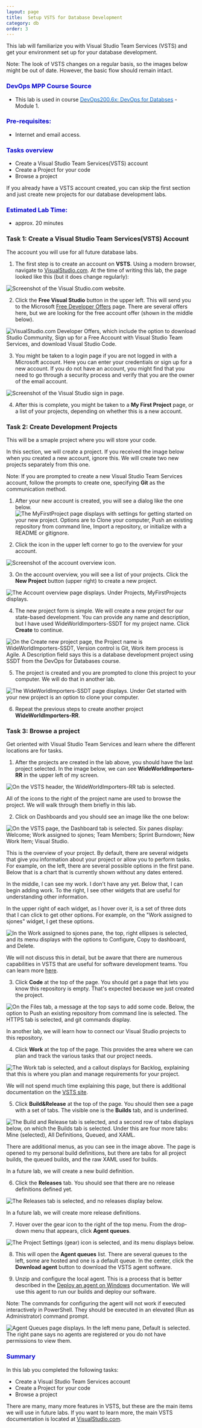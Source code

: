 ```yaml
---
layout: page
title:  Setup VSTS for Database Development
category: db
order: 3
---
```





This lab will familiarize you with Visual Studio Team Services (VSTS) and get your environment set up for your database development.

Note: The look of VSTS changes on a regular basis, so the images below might be out of date. However, the basic flow should remain intact.


<h3><span style="color: #0000CD;">DevOps MPP Course Source </span></h3>

- This lab is used in course <a href="https://www.edx.org/course/devops-databases-microsoft-devops200-6x-0" target="_blank"><span style="color: #0066cc;" color="#0066cc">DevOps200.6x: DevOps for Databses</span></a> - Module 1.



<h3><span style="color: #0000CD;">Pre-requisites:</span></h3>

- Internet and email access.



<h3><span style="color: #0000CD;">Tasks overview</span></h3>

- Create a Visual Studio Team Services(VSTS) account
- Create a Project for your code
- Browse a project

If you already have a VSTS account created, you can skip the first section and just create new projects for our database development labs.


<h3><span style="color: #0000CD;">Estimated Lab Time:</span></h3>

- approx. 20 minutes  




### Task 1: Create a Visual Studio Team Services(VSTS) Account

The account you will use for all future database labs.

1. The first step is to create an account on **VSTS**. Using a modern browser, navigate to [VisualStudio.com](https://www.visualstudio.com/). At the time of writing this lab, the page looked like this (but it does change regularly):

![Screenshot of the Visual Studio.com website.](../assets/setupvstsdb-jan2018\Lab_1.2_Image1.jpg)

2. Click the **Free Visual Studio** button in the upper left. This will send you to the Microsoft [Free Developer Offers](https://www.visualstudio.com/free-developer-offers/) page. There are several offers here, but we are looking for the free account offer (shown in the middle below).

![VisualStudio.com Developer Offers, which include the option to download Studio Community, Sign up for a Free Account with Visual Studio Team Services, and download Visual Studio Code.](../assets/setupvstsdb-jan2018\Lab_1.2_Image2.jpg)

3. You might be taken to a login page if you are not logged in with a Microsoft account. Here you can enter your credentials or sign up for a new account.
  If you do not have an account, you might find that you need to go through a security process and verify that you are the owner of the email account.

![Screenshot of the Visual Studio sign in page.](../assets/setupvstsdb-jan2018\Lab_1.2_Image3.jpg)


4. After this is complete, you might be taken to a **My First Project** page, or a list of your projects, depending on whether this is a new account.


### Task 2: Create Development Projects

This will be a smaple project where you will store your code.

In this section, we will create a project. If you received the image below when you created a new account, ignore this. We will create two new projects separately from this one. 

Note: If you are prompted to create a new Visual Studio Team Services account, follow the prompts to create one, specifying **Git** as the communication method.


1. After your new account is created, you will see a dialog like the one below.
  ![The MyFirstProject page displays with settings for getting started on your new project. Options are to Clone your computer, Push an existing repository from command line, Import a repository, or initialize with a README or gitignore.](../assets/setupvstsdb-jan2018\Lab_1.2_Image5.jpg)

2. Click the icon in the upper left corner to go to the overview for your account.

![Screenshot of the account overview icon.](../assets/setupvstsdb-jan2018\Lab_1.2_Image6.jpg)

3. On the account overview, you will see a list of your projects. Click the **New Project** button (upper right) to create a new project.

![The Account overview page displays. Under Projects, MyFirstProjects displays.](../assets/setupvstsdb-jan2018\Lab_1.2_Image7.jpg)

4. The new project form is simple. We will create a new project for our state-based development. You can provide any name and description, but I have used WideWorldImporters-SSDT for my project name. Click **Create** to continue.

![On the Create new project page, the Project name is WideWorldImporters-SSDT, Version control is Git, Work item process is Agile. A Description field says this is a database development project using SSDT from the DevOps for Databases course.](../assets/setupvstsdb-jan2018\Lab_1.2_Image8.jpg)

5. The project is created and you are prompted to clone this project to your computer. We will do that in another lab.

![The WideWorldImporters-SSDT page displays. Under Get started with your new project is an option to clone your computer.](../assets/setupvstsdb-jan2018\Lab_1.2_Image9.jpg)

6. Repeat the previous steps to create another project **WideWorldImporters-RR**.

### Task 3:  Browse a project

Get oriented with Visual Studio Team Services and learn where the different locations are for tasks.

1. After the projects are created in the lab above, you should have the last project selected. In the image below, we can see **WideWorldImporters-RR** in the upper left of my screen.

![On the VSTS header, the WideWorldImporters-RR tab is selected.](../assets/setupvstsdb-jan2018\Lab_1.2_Image10.jpg)

All of the icons to the right of the project name are used to browse the project. We will walk through them briefly in this lab.

2. Click on Dashboards and you should see an image like the one below:

![On the VSTS page, the Dashboard tab is selected. Six panes display: Welcome; Work assigned to sjones; Team Members; Sprint Burndown; New Work Item; Visual Studio.](../assets/setupvstsdb-jan2018\Lab_1.2_Image11.jpg)

This is the overview of your project. By default, there are several widgets that give you information about your project or allow you to perform tasks. For example, on the left, there are several possible options in the first pane. Below that is a chart that is currently shown without any dates entered.

In the middle, I can see my work. I don't have any yet. Below that, I can begin adding work. To the right, I see other widgets that are useful for understanding other information. 

In the upper right of each widget, as I hover over it, is a set of three dots that I can click to get other options. For example, on the "Work assigned to sjones" widget, I get these options.

![In the Work assigned to sjones pane, the top, right ellipses is selected, and its menu displays with the options to Configure, Copy to dashboard, and Delete.](../assets/setupvstsdb-jan2018\Lab_1.2_Image12.jpg)

We will not discuss this in detail, but be aware that there are numerous capabilities in VSTS that are useful for software development teams. You can learn more [here](https://www.visualstudio.com/en-us/docs/report/overview).

3. Click **Code** at the top of the page. You should get a page that lets you know this repository is empty. That's expected because we just created the project.

![On the Files tab, a message at the top says to add some code. Below, the option to Push an existing repository from command line is selected. The HTTPS tab is selected, and git commands display.](../assets/setupvstsdb-jan2018\Lab_1.2_Image13.jpg)

In another lab, we will learn how to connect our Visual Studio projects to this repository.

4. Click **Work** at the top of the page. This provides the area where we can plan and track the various tasks that our project needs. 

![The Work tab is selected, and a callout displays for Backlog, explaining that this is where you plan and manage requirements for your project.](../assets/setupvstsdb-jan2018\Lab_1.2_Image14.jpg)

We will not spend much time explaining this page, but there is additional documentation on the [VSTS site](https://www.visualstudio.com/en-us/docs/work/overview).

5. Click **Build&Release** at the top of the page. You should then see a page with a set of tabs. The visible one is the **Builds** tab, and is underlined.

![The Build and Release tab is selected, and a second row of tabs displays below, on which the Builds tab is selected. Under this are four more tabs: Mine (selected), All Definitions, Queued, and XAML.](../assets/setupvstsdb-jan2018\Lab_1.2_Image15.jpg)

There are additional menus, as you can see in the image above. The page is opened to my personal build definitions, but there are tabs for all project builds, the queued builds, and the raw XAML used for builds. 

In a future lab, we will create a new build definition.

6. Click the **Releases** tab. You should see that there are no release definitions defined yet.

![The Releases tab is selected, and no releases display below.](../assets/setupvstsdb-jan2018\Lab_1.2_Image16.jpg)

In a future lab, we will create more release definitions.

7. Hover over the gear icon to the right of the top menu. From the drop-down menu that appears, click **Agent queues**.

![The Project Settings (gear) icon is selected, and its menu displays below.](../assets/setupvstsdb-jan2018\Lab_1.2_Image17.jpg)

8. This will open the **Agent queues** list. There are several queues to the left, some are hosted and one is a default queue. In the center, click the **Download agent** button to download the VSTS agent software. 

9. Unzip and configure the local agent. This is a process that is better described in the [Deploy an agent on Windows](https://www.visualstudio.com/en-us/docs/build/actions/agents/v2-windows) documentation. We will use this agent to run our builds and deploy our software. 

Note: The commands for configuring the agent will not work if executed interactively in PowerShell. They should be executed in an elevated (Run as Administrator) command prompt.

![Agent Queues page displays. In the left menu pane, Default is selected. The right pane says no agents are registered or you do not have permissions to view them.](../assets/setupvstsdb-jan2018\Lab_1.2_Image18.jpg)


<h3><span style="color: #0000CD;"> Summary</span></h3>

In this lab you completed the following tasks:
- Create a Visual Studio Team Services account
- Create a Project for your code
- Browse a project

There are many, many more features in VSTS, but these are the main items we will use in future labs. If you want to learn more, the main VSTS documentation is located at [VisualStudio.com](https://www.visualstudio.com/en-us/docs/devops-alm-overview).

